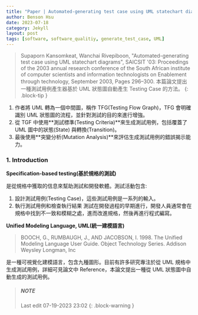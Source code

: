 ```yaml
---
title: "Paper | Automated-generating test case using UML statechart diagrams (Unfinished)"
author: Benson Hsu
date: 2023-07-18
category: Jekyll
layout: post
tags: [software, software_qualitiy, generate_test_case, UML]
---
```


> Supaporn Kansomkeat, Wanchai Rivepiboon, "Automated-generating test case using UML statechart diagrams",
> SAICSIT '03: Proceedings of the 2003 annual research conference of the South African institute of computer scientists and information 
> technologists on Enablement through technology, September 2003, Pages 296–300.
> 本篇論文提出一種測試用例產生器基於 UML 狀態圖自動產生 Testing Case 的方法。
{: .block-tip }

1.  作者將 UML 轉為一個中間圖，稱作 TFG(Testing Flow Graph)，TFG 會明確識別 UML 狀態圖的流程，並針對測試的目的來進行增強。
2.  從 TGF 中使用**測試標準(Testing Criteria)**來生成測試用例，包括覆蓋了 UML 圖中的狀態(State) 與轉換(Transition)。
3.  最後使用**突變分析(Mutation Analysis)**來評估生成測試用例的錯誤揭示能力。

### 1. Introduction

**Specification-based testing(基於規格的測試)**

是從規格中獲取的信息來幫助測試和開發軟體。測試活動包含:
1.  設計測試用例(Testing Case)，這些測試用例是一系列的輸入。
2.  執行測試用例和檢查執行結果
測試在開發過程的早期進行，開發人員通常會在規格中找到不一致和模糊之處，進而改進規格，然後再進行程式編寫。

**Unified Modeling Language, UML(統一建模語言)**

> BOOCH, G., RUMBAUGH, J., AND JACOBSON, I. 1998. The Unified Modeling Language User Guide. Object Technology Series. Addison Weysley Longman, Inc

是一種可視覺化建模語言，包含九種圖形。目前有許多研究專注於從 UML 規格中生成測試用例，詳細可見論文中 Reference，本論文提出一種從 UML 狀態圖中自動生成的測試用例。

> ##### NOTE
> Last edit 07-19-2023 23:02
{: .block-warning }